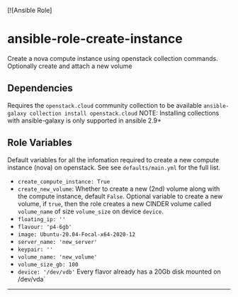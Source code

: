 [![Ansible Role]

# ansible-role-create-instance
Create a nova compute instance using openstack collection commands. Optionally create and attach a new volume

Dependencies
------------
Requires the `openstack.cloud` community collection to be available `ansible-galaxy collection install openstack.cloud`
NOTE: Installing collections with ansible-galaxy is only supported in ansible 2.9+

Role Variables
------------
Default variables for all the infomation required to create a new compute instance (nova) on openstack. See see `defaults/main.yml` for the full list.
- `create_compute_instance: True`
- `create_new_volume`: Whether to create a new (2nd) volume along with the compute instance, default `False`.
  Optional variable to create a new volume, if `true`, then the role creates a new CINDER volume called `volume_name` of size `volume_size` on device `device`.
- `floating_ip: ''`
- `flavour: 'p4-6gb'`
- `image: Ubuntu-20.04-Focal-x64-2020-12`
- `server_name: 'new_server'`
-  `keypair: ''`
-  `volume_name: 'new_volume'`
-  `volume_size_gb: 100`
-  `device: '/dev/vdb'` Every flavor already has a 20Gb disk mounted on /dev/vda`
------------





     


